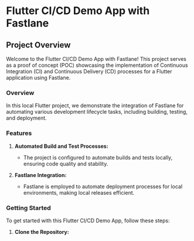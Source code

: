 # Flutter CI/CD Demo App with Fastlane

## Project Overview

Welcome to the Flutter CI/CD Demo App with Fastlane! This project serves as a proof of concept (POC) showcasing the implementation of Continuous Integration (CI) and Continuous Delivery (CD) processes for a Flutter application using Fastlane.

### Overview

In this local Flutter project, we demonstrate the integration of Fastlane for automating various development lifecycle tasks, including building, testing, and deployment.

### Features

1. **Automated Build and Test Processes:**
    - The project is configured to automate builds and tests locally, ensuring code quality and stability.

2. **Fastlane Integration:**
    - Fastlane is employed to automate deployment processes for local environments, making local releases efficient.

### Getting Started

To get started with this Flutter CI/CD Demo App, follow these steps:

1. **Clone the Repository:**
